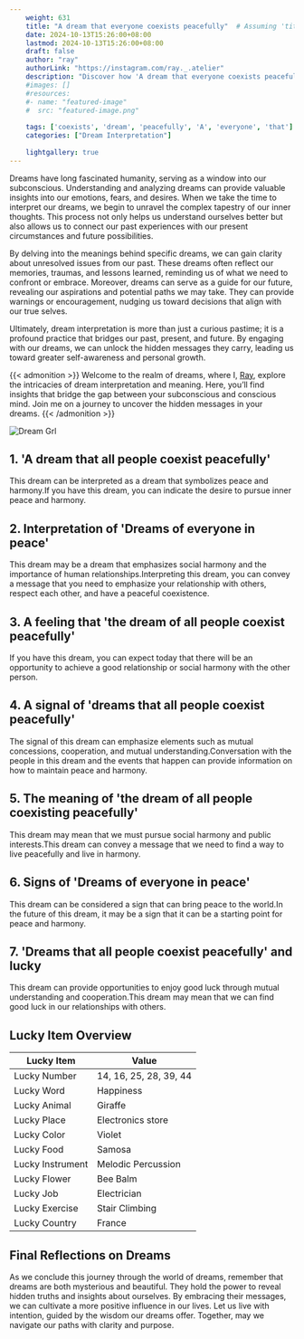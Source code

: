 ```yaml
---
    weight: 631
    title: "A dream that everyone coexists peacefully"  # Assuming 'title' column exists
    date: 2024-10-13T15:26:00+08:00
    lastmod: 2024-10-13T15:26:00+08:00
    draft: false
    author: "ray"
    authorLink: "https://instagram.com/ray._.atelier"
    description: "Discover how 'A dream that everyone coexists peacefully' can interpret your future and uncover its significant meanings in your life."
    #images: []
    #resources:
    #- name: "featured-image"
    #  src: "featured-image.png"
    
    tags: ['coexists', 'dream', 'peacefully', 'A', 'everyone', 'that']
    categories: ["Dream Interpretation"]
    
    lightgallery: true
---
```

    
Dreams have long fascinated humanity, serving as a window into our subconscious. Understanding and analyzing dreams can provide valuable insights into our emotions, fears, and desires. When we take the time to interpret our dreams, we begin to unravel the complex tapestry of our inner thoughts. This process not only helps us understand ourselves better but also allows us to connect our past experiences with our present circumstances and future possibilities.

By delving into the meanings behind specific dreams, we can gain clarity about unresolved issues from our past. These dreams often reflect our memories, traumas, and lessons learned, reminding us of what we need to confront or embrace. Moreover, dreams can serve as a guide for our future, revealing our aspirations and potential paths we may take. They can provide warnings or encouragement, nudging us toward decisions that align with our true selves.

Ultimately, dream interpretation is more than just a curious pastime; it is a profound practice that bridges our past, present, and future. By engaging with our dreams, we can unlock the hidden messages they carry, leading us toward greater self-awareness and personal growth.

{{< admonition >}}
Welcome to the realm of dreams, where I, [Ray](https://instagram.com/ray._.atelier), explore the intricacies of dream interpretation and meaning. Here, you’ll find insights that bridge the gap between your subconscious and conscious mind. Join me on a journey to uncover the hidden messages in your dreams.
{{< /admonition >}}

![Dream Grl](https://cdn.pixabay.com/photo/2017/11/02/03/35/gothic-2910057_1280.jpg "Dream Grl")

## 1. 'A dream that all people coexist peacefully'
This dream can be interpreted as a dream that symbolizes peace and harmony.If you have this dream, you can indicate the desire to pursue inner peace and harmony.

## 2. Interpretation of 'Dreams of everyone in peace'
This dream may be a dream that emphasizes social harmony and the importance of human relationships.Interpreting this dream, you can convey a message that you need to emphasize your relationship with others, respect each other, and have a peaceful coexistence.

## 3. A feeling that 'the dream of all people coexist peacefully'
If you have this dream, you can expect today that there will be an opportunity to achieve a good relationship or social harmony with the other person.

## 4. A signal of 'dreams that all people coexist peacefully'
The signal of this dream can emphasize elements such as mutual concessions, cooperation, and mutual understanding.Conversation with the people in this dream and the events that happen can provide information on how to maintain peace and harmony.

## 5. The meaning of 'the dream of all people coexisting peacefully'
This dream may mean that we must pursue social harmony and public interests.This dream can convey a message that we need to find a way to live peacefully and live in harmony.

## 6. Signs of 'Dreams of everyone in peace'
This dream can be considered a sign that can bring peace to the world.In the future of this dream, it may be a sign that it can be a starting point for peace and harmony.

## 7. 'Dreams that all people coexist peacefully' and lucky
This dream can provide opportunities to enjoy good luck through mutual understanding and cooperation.This dream may mean that we can find good luck in our relationships with others.

## Lucky Item Overview
| Lucky Item          | Value              |
|---------------|--------------------|
| Lucky Number        | 14, 16, 25, 28, 39, 44  |
| Lucky Word          | Happiness |
| Lucky Animal        | Giraffe |
| Lucky Place         | Electronics store     |
| Lucky Color         | Violet     |
| Lucky Food          | Samosa      |
| Lucky Instrument    | Melodic Percussion |
| Lucky Flower        | Bee Balm    |
| Lucky Job           | Electrician       |
| Lucky Exercise      | Stair Climbing  |
| Lucky Country       | France    |


##  Final Reflections on Dreams

As we conclude this journey through the world of dreams, remember that dreams are both mysterious and beautiful. They hold the power to reveal hidden truths and insights about ourselves. By embracing their messages, we can cultivate a more positive influence in our lives. Let us live with intention, guided by the wisdom our dreams offer. Together, may we navigate our paths with clarity and purpose.
